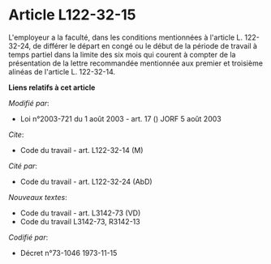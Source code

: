 # Article L122-32-15

L'employeur a la faculté, dans les conditions mentionnées à l'article L. 122-32-24, de différer le départ en congé ou le
début de la période de travail à temps partiel dans la limite des six mois qui courent à compter de la présentation de la
lettre recommandée mentionnée aux premier et troisième alinéas de l'article L. 122-32-14.

**Liens relatifs à cet article**

_Modifié par_:

  - Loi n°2003-721 du 1 août 2003 - art. 17 () JORF 5 août 2003

_Cite_:

  - Code du travail - art. L122-32-14 (M)

_Cité par_:

  - Code du travail - art. L122-32-24 (AbD)

_Nouveaux textes_:

  - Code du travail - art. L3142-73 (VD)
  - Code du travail L3142-73, R3142-13

_Codifié par_:

  - Décret n°73-1046 1973-11-15
